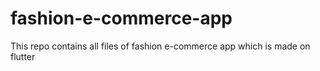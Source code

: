 # fashion-e-commerce-app
This repo contains all files of fashion e-commerce app which is made on flutter
